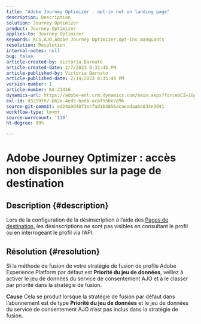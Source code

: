 ```yaml
---
title: "Adobe Journey Optimizer : opt-in not on landing page"
description: Description
solution: Journey Optimizer
product: Journey Optimizer
applies-to: Journey Optimizer
keywords: KCS,AJO,Adobe Journey Optimizer,opt-ins manquants
resolution: Resolution
internal-notes: null
bug: false
article-created-by: Victoria Barnato
article-created-date: 2/7/2023 9:31:45 PM
article-published-by: Victoria Barnato
article-published-date: 2/14/2023 8:35:49 PM
version-number: 1
article-number: KA-21416
dynamics-url: https://adobe-ent.crm.dynamics.com/main.aspx?forceUCI=1&pagetype=entityrecord&etn=knowledgearticle&id=1b9b39cf-2ea7-ed11-aad1-6045bd0065f9
exl-id: d3259f67-b62a-4ed5-bedb-acbf55be2d96
source-git-commit: ed24a9948f3ecfad1b4856acaeadaaba834e3941
workflow-type: tm+mt
source-wordcount: '110'
ht-degree: 89%

---
```


# Adobe Journey Optimizer : accès non disponibles sur la page de destination

## Description {#description}

Lors de la configuration de la désinscription à l’aide des [Pages de destination](https://experienceleague.adobe.com/docs/journey-optimizer/using/landing-pages/lp-use-cases.html?lang=fr), les désinscriptions ne sont pas visibles en consultant le profil ou en interrogeant le profil via l’API.

## Résolution {#resolution}


Si la méthode de fusion de votre stratégie de fusion de profils Adobe Experience Platform par défaut est <b>Priorité du jeu de données</b>, veillez à activer le jeu de données du service de consentement AJO et à le classer par priorité dans la stratégie de fusion.


<b>Cause</b>
Cela se produit lorsque la stratégie de fusion par défaut dans l’abonnement est de type <b>Priorité du jeu de données</b> et le jeu de données du service de consentement AJO n’est pas inclus dans la stratégie de fusion.
